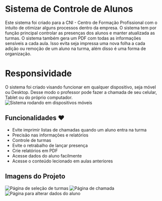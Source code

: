 # Sistema de Controle de Alunos

Este sistema foi criado para a CNI - Centro de Formação Profissional com o intuito de otimizar alguns processos dentro da empresa. O sistema tem por função principal controlar as presenças dos alunos e manter atualizada as turmas. O sistema também gera um PDF com todas as informações sensíveis a cada aula. Isso evita seja impressa uma nova folha a cada adição ou remoção de um aluno na turma, além disso é uma forma de organização.


# Responsividade

O sistema foi criado visando funcionar em qualquer dispositivo, seja móvel ou Desktop. Desse modo o professor pode fazer a chamada de seu celular, Tablet ou do próprio computador.
![Sistema rodando em dispositivos móveis](https://i.imgur.com/iLt4D5R.png)

## Funcionalidades :heart:

 - Evite imprimir listas de chamadas quando um aluno entra na turma
 - Precisão nas informações e relatórios
 - Controle de turmas
 - Evite o retrabalho de lançar presença
 - Crie relatórios em PDF
 - Acesse dados do aluno facilmente
 - Acesse o conteúdo lecionado em aulas anteriores

## Imagens do Projeto

![Página de seleção de turmas](https://imgur.com/mtvsi7b.png)
![Página de chamada](https://imgur.com/IEbvWoj.png)
![Página para alterar dados do aluno](https://imgur.com/r5qxS2c.png)
